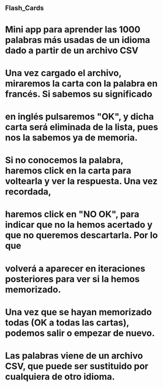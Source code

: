 ## Flash_Cards

# Mini app para aprender las 1000 palabras más usadas de un idioma dado a partir de un archivo CSV

# Una vez cargado el archivo, miraremos la carta con la palabra en francés. Si sabemos su significado 
# en inglés pulsaremos "OK", y dicha carta será eliminada de la lista, pues nos la sabemos ya de memoria.

# Si no conocemos la palabra, haremos click en la carta para voltearla y ver la respuesta. Una vez recordada, 
# haremos click en "NO OK", para indicar que no la hemos acertado y que no queremos descartarla. Por lo que
# volverá a aparecer en iteraciones posteriores para ver si la hemos memorizado.

# Una vez que se hayan memorizado todas (OK a todas las cartas), podemos salir o empezar de nuevo.

# Las palabras viene de un archivo CSV, que puede ser sustituido por cualquiera de otro idioma.
